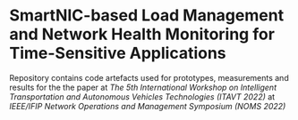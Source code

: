 SmartNIC-based Load Management and Network Health Monitoring for Time-Sensitive Applications
=====================

Repository contains code artefacts used for prototypes, measurements and results for the the paper at *The 5th International Workshop on Intelligent Transportation and Autonomous Vehicles Technologies (ITAVT 2022)* at *IEEE/IFIP Network Operations and Management Symposium (NOMS 2022)*
